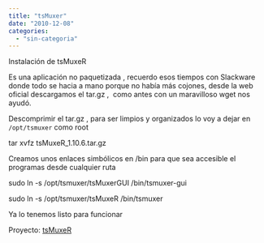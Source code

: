 ```yaml
---
title: "tsMuxer"
date: "2010-12-08"
categories: 
  - "sin-categoria"
---
```


Instalación de tsMuxeR

Es una aplicación no paquetizada , recuerdo esos tiempos con Slackware donde todo se hacia a mano porque no había más cojones, desde la web oficial descargamos el tar.gz ,  como antes con un maravilloso wget nos ayudó.

Descomprimir el tar.gz , para ser limpios y organizados lo voy a dejar en `/opt/tsmuxer` como root

tar xvfz tsMuxeR\_1.10.6.tar.gz

Creamos unos enlaces simbólicos en /bin para que sea accesible el programas desde cualquier ruta

sudo ln -s /opt/tsmuxer/tsMuxerGUI /bin/tsmuxer-gui

sudo ln -s /opt/tsmuxer/tsMuxeR /bin/tsmuxer

Ya lo tenemos listo para funcionar

Proyecto: [tsMuxeR](https://www.smlabs.net/tsmuxer_en.html)
